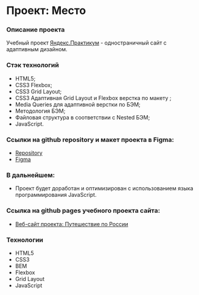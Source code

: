 # Проект: Место

### Описание проекта
Учебный проект [Яндекс.Практикум](https://practicum.yandex.ru/) - одностраничный сайт с адаптивным дизайном.

### Стэк технологий
* HTML5;
* CSS3 Flexbox;
* CSS3 Grid Layout;
* CSS3 Адаптивная Grid Layout и Flexbox верстка по макету ;
* Media Queries для адаптивной верстки по БЭМ;
* Методология БЭМ;
* Файловая структура в соответствии с Nested БЭМ;
* JavaScript.

### Ссылки на github repository и макет проекта в Figma:
* [Repository](#)
* [Figma](https://www.figma.com/file/2cn9N9jSkmxD84oJik7xL7/JavaScript.-Sprint-4?node-id=0%3A1)

### В дальнейшем:
- Проект будет доработан и оптимизирован с использованием языка программирования JavaScript.

### Ссылка на github pages учебного проекта сайта:
* [Веб-сайт проекта: Путешествие по России](#)

### Технологии
* HTML5
* CSS3
* BEM
* Flexbox
* Grid Layout
* JavaScript
